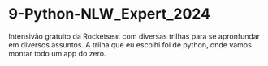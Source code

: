 # 9-Python-NLW_Expert_2024
Intensivão gratuito da Rocketseat com diversas trilhas para se apronfundar em diversos assuntos. A trilha que eu escolhi foi de python, onde vamos montar todo um app do zero.
